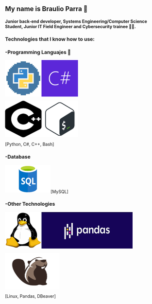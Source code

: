 ## My name is Braulio Parra 👋
#### Junior back-end developer, Systems Engineering/Computer Science Student, Junior IT Field Engineer and Cybersecurity trainee 👨‍💻.



### Technologies that I know how to use: 
### -Programming Languajes 👾
<p><img src='pythonlog.jpg' width='120' height='120' align='left'> </p>
<p><img src='csharp.jpg' width='120' height='120' align='center'> </p>
<p><img src='cpp.png' width='120' height='120' align='left'> </p>
<p><img src='bash.png' width='120' height='120' align='center'> </p>

<p>   [Python, C#, C++, Bash]</p>





### -Database
<p><img src='sql-logo.png' width='150' height='90' align='left'> <br></p>
<p> <br></p>
<p> <br>   [MySQL] </p>



### -Other Technologies
<p><img src='Linux_logo.jpg' width='120' height='120' align='left'></p>
<p><img src='pandas.jpg' width='300' height='120' align='center'></p>
<p><img src='dbeaver.png' width='180' height='120' align='center'></p>
<p>  [Linux, Pandas, DBeaver]</p>

<!---
BR-111/BR-111 is a ✨ special ✨ repository because its `README.md` (this file) appears on your GitHub profile.
You can click the Preview link to take a look at your changes.
--->
